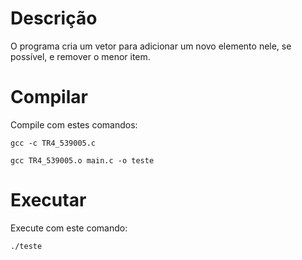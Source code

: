 # Descrição

O programa cria um vetor para adicionar um novo elemento nele, se possível, e remover o menor item. 

# Compilar

Compile com estes comandos: 
~~~
gcc -c TR4_539005.c
~~~
~~~
gcc TR4_539005.o main.c -o teste
~~~

# Executar

Execute com este comando: 
~~~
./teste
~~~